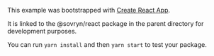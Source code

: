 This example was bootstrapped with [Create React App](https://github.com/facebook/create-react-app).

It is linked to the @sovryn/react package in the parent directory for development purposes.

You can run `yarn install` and then `yarn start` to test your package.
